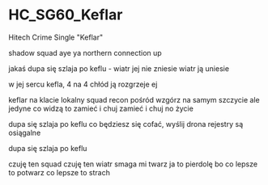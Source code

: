 # HC_SG60_Keflar
Hitech Crime Single "Keflar"

shadow squad aye ya
northern connection up

jakaś
dupa się szlaja po keflu - 
wiatr jej nie zniesie
wiatr ją uniesie

w jej sercu kefla, 4 na 4 
chłód ją rozgrzeje ej

keflar na klacie
lokalny squad
recon pośród wzgórz 
na samym szczycie
ale jedyne co widzą 
to zamieć i chuj
zamieć i chuj
no życie

dupa się szlaja po keflu
co będziesz się cofać, 
wyślij drona
rejestry są osiągalne


dupa się szlaja po keflu

czuję ten squad
czuję ten wiatr
smaga mi twarz
ja to pierdolę bo co lepsze to potwarz
co lepsze to strach



